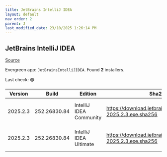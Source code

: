 ```yaml
---
title: JetBrains IntelliJ IDEA
layout: default
nav_order: 2
parent: J
last_modified_date: 23/10/2025 1:26:14 PM
---
```


## JetBrains IntelliJ IDEA

[Source](https://www.jetbrains.com/)

Evergreen app: `JetBrainsIntelliJIDEA`. Found **2** installers.

Last check: 🟢

| Version  | Build        | Edition                 | Sha256                                                         | Date      | Size       | Type | URI                                                                                                                |
| -------- | ------------ | ----------------------- | -------------------------------------------------------------- | --------- | ---------- | ---- | ------------------------------------------------------------------------------------------------------------------ |
| 2025.2.3 | 252.26830.84 | IntelliJ IDEA Community | https://download.jetbrains.com/idea/ideaIC-2025.2.3.exe.sha256 | 2/10/2025 | 992995352  | exe  | [https://download.jetbrains.com/idea/ideaIC-2025.2.3.exe](https://download.jetbrains.com/idea/ideaIC-2025.2.3.exe) |
| 2025.2.3 | 252.26830.84 | IntelliJ IDEA Ultimate  | https://download.jetbrains.com/idea/ideaIU-2025.2.3.exe.sha256 | 2/10/2025 | 1422992448 | exe  | [https://download.jetbrains.com/idea/ideaIU-2025.2.3.exe](https://download.jetbrains.com/idea/ideaIU-2025.2.3.exe) |
